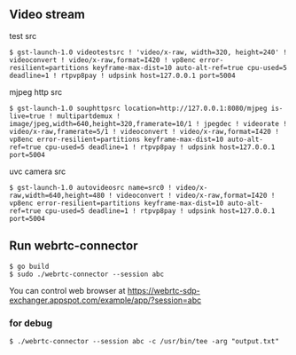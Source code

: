 

## Video stream

test src

    $ gst-launch-1.0 videotestsrc ! 'video/x-raw, width=320, height=240' ! videoconvert ! video/x-raw,format=I420 ! vp8enc error-resilient=partitions keyframe-max-dist=10 auto-alt-ref=true cpu-used=5 deadline=1 ! rtpvp8pay ! udpsink host=127.0.0.1 port=5004

mjpeg http src

    $ gst-launch-1.0 souphttpsrc location=http://127.0.0.1:8080/mjpeg is-live=true ! multipartdemux ! image/jpeg,width=640,height=320,framerate=10/1 ! jpegdec ! videorate ! video/x-raw,framerate=5/1 ! videoconvert ! video/x-raw,format=I420 ! vp8enc error-resilient=partitions keyframe-max-dist=10 auto-alt-ref=true cpu-used=5 deadline=1 ! rtpvp8pay ! udpsink host=127.0.0.1 port=5004

uvc camera src

    $ gst-launch-1.0 autovideosrc name=src0 ! video/x-raw,width=640,height=480 ! videoconvert ! video/x-raw,format=I420 ! vp8enc error-resilient=partitions keyframe-max-dist=10 auto-alt-ref=true cpu-used=5 deadline=1 ! rtpvp8pay ! udpsink host=127.0.0.1 port=5004


## Run webrtc-connector

    $ go build
    $ sudo ./webrtc-connector --session abc

You can control web browser at https://webrtc-sdp-exchanger.appspot.com/example/app/?session=abc


### for debug

    $ ./webrtc-connector --session abc -c /usr/bin/tee -arg "output.txt"
